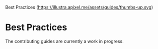 Best Practices (https://illustra.apixel.me/assets/guides/thumbs-up.svg)

# Best Practices

The contributing guides are currently a work in progress.
